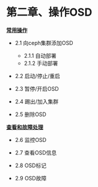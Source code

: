 # 第二章、操作OSD

[**常用操作**](2-1.md)

- 2.1 向ceph集群添加OSD

  * 2.1.1 自动部署

  - 2.1.2 手动部署
- 2.2 启动/停止/重启

- 2.3 暂停/开启OSD

- 2.4 踢出/加入集群

- 2.5 删除OSD

[**查看和故障处理**](2-2.md)

- 2.6 监控OSD

- 2.7 查看OSD信息

- 2.8 OSD标记

- 2.9 OSD故障
